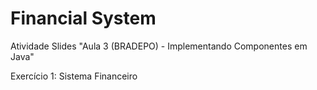 # Financial System

Atividade Slides "Aula 3 (BRADEPO) - Implementando Componentes em Java"

Exercício 1: Sistema Financeiro
